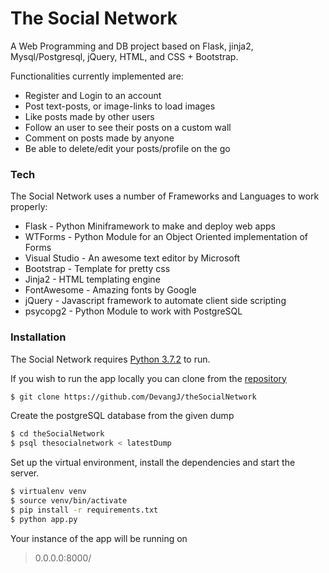 # The Social Network

A Web Programming and DB project based on Flask, jinja2, Mysql/Postgresql, jQuery, HTML, and CSS + Bootstrap.

Functionalities currently implemented are:
  - Register and Login to an account
  - Post text-posts, or image-links to load images
  - Like posts made by other users
  - Follow an user to see their posts on a custom wall
  - Comment on posts made by anyone
  - Be able to delete/edit your posts/profile on the go
  
  
### Tech
 
The Social Network uses a number of Frameworks and Languages to work properly:

* Flask - Python Miniframework to make and deploy web apps
* WTForms - Python Module for an Object Oriented implementation of Forms
* Visual Studio - An awesome text editor by Microsoft
* Bootstrap - Template for pretty css
* Jinja2 - HTML templating engine
* FontAwesome - Amazing fonts by Google
* jQuery - Javascript framework to automate client side scripting
* psycopg2 - Python Module to work with PostgreSQL

### Installation

The Social Network requires [Python 3.7.2](https://www.python.org/downloads/) to run.

If you wish to run the app locally you can clone from the [repository](https://github.com/DevangJ/theSocialNetwork)
```sh
$ git clone https://github.com/DevangJ/theSocialNetwork
```

Create the postgreSQL database from the given dump

```sh
$ cd theSocialNetwork
$ psql thesocialnetwork < latestDump
```

Set up the virtual environment, install the dependencies and start the server.

```sh
$ virtualenv venv
$ source venv/bin/activate
$ pip install -r requirements.txt
$ python app.py
```

Your instance of the app will be running on
> 0.0.0.0:8000/
